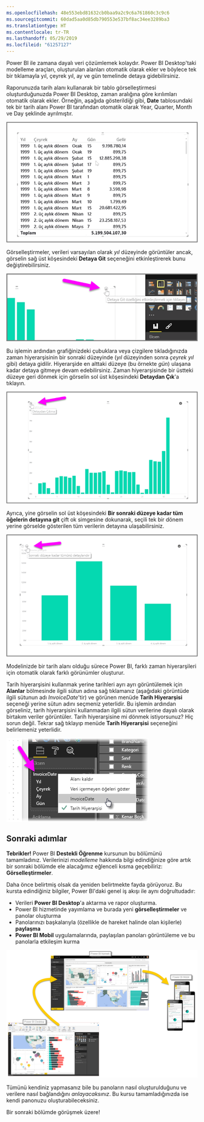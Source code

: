 ```yaml
---
ms.openlocfilehash: 48e553ebd81632cb0baa9a2c9c6a761860c3c9c6
ms.sourcegitcommit: 60dad5aa0d85db790553e537bf8ac34ee3289ba3
ms.translationtype: HT
ms.contentlocale: tr-TR
ms.lasthandoff: 05/29/2019
ms.locfileid: "61257127"
---
```

Power BI ile zamana dayalı veri çözümlemek kolaydır. Power BI Desktop'taki modelleme araçları, oluşturulan alanları otomatik olarak ekler ve böylece tek bir tıklamayla yıl, çeyrek yıl, ay ve gün temelinde detaya gidebilirsiniz.  

Raporunuzda tarih alanı kullanarak bir tablo görselleştirmesi oluşturduğunuzda Power BI Desktop, zaman aralığına göre kırılımları otomatik olarak ekler. Örneğin, aşağıda gösterildiği gibi, **Date** tablosundaki tek bir tarih alanı Power BI tarafından otomatik olarak Year, Quarter, Month ve Day şeklinde ayrılmıştır.

![](media/2-6a-explore-time-based-data/2-6a_1.png)

Görselleştirmeler, verileri varsayılan olarak *yıl* düzeyinde görüntüler ancak, görselin sağ üst köşesindeki **Detaya Git** seçeneğini etkinleştirerek bunu değiştirebilirsiniz.

![](media/2-6a-explore-time-based-data/2-6a_2.png)

Bu işlemin ardından grafiğinizdeki çubuklara veya çizgilere tıkladığınızda zaman hiyerarşisinin bir sonraki düzeyinde (*yıl* düzeyinden sonra *çeyrek yıl* gibi) detaya gidilir. Hiyerarşide en alttaki düzeye (bu örnekte *gün*) ulaşana kadar detaya gitmeye devam edebilirsiniz. Zaman hiyerarşisinde bir üstteki düzeye geri dönmek için görselin sol üst köşesindeki **Detaydan Çık**'a tıklayın.

![](media/2-6a-explore-time-based-data/2-6a_3.png)

Ayrıca, yine görselin sol üst köşesindeki **Bir sonraki düzeye kadar tüm öğelerin detayına git** çift ok simgesine dokunarak, seçili tek bir dönem yerine görselde gösterilen tüm verilerin detayına ulaşabilirsiniz.

![](media/2-6a-explore-time-based-data/2-6a_4.png)

Modelinizde bir tarih alanı olduğu sürece Power BI, farklı zaman hiyerarşileri için otomatik olarak farklı görünümler oluşturur.

Tarih hiyerarşisini kullanmak yerine tarihleri ayrı ayrı görüntülemek için **Alanlar** bölmesinde ilgili sütun adına sağ tıklamanız (aşağıdaki görüntüde ilgili sütunun adı *InvoiceDate*'tir) ve görünen menüde **Tarih Hiyerarşisi** seçeneği yerine sütun adını seçmeniz yeterlidir. Bu işlemin ardından görseliniz, tarih hiyerarşisini kullanmadan ilgili sütun verilerine dayalı olarak birtakım veriler görüntüler. Tarih hiyerarşisine mi dönmek istiyorsunuz? Hiç sorun değil. Tekrar sağ tıklayıp menüde **Tarih Hiyerarşisi** seçeneğini belirlemeniz yeterlidir.

![](media/2-6a-explore-time-based-data/2-6a_5.png)

## <a name="next-steps"></a>Sonraki adımlar
**Tebrikler!** Power BI **Destekli Öğrenme** kursunun bu bölümünü tamamladınız. Verilerinizi *modelleme* hakkında bilgi edindiğinize göre artık bir sonraki bölümde ele alacağımız eğlenceli kısma geçebiliriz: **Görselleştirmeler**.

Daha önce belirtmiş olsak da yeniden belirtmekte fayda görüyoruz. Bu kursta edindiğiniz bilgiler, Power BI'daki genel iş akışı ile aynı doğrultudadır:

* Verileri **Power BI Desktop**'a aktarma ve rapor oluşturma.
* Power BI hizmetinde yayımlama ve burada yeni **görselleştirmeler** ve panolar oluşturma
* Panolarınızı başkalarıyla (özellikle de hareket halinde olan kişilerle) **paylaşma**
* **Power BI Mobil** uygulamalarında, paylaşılan panoları görüntüleme ve bu panolarla etkileşim kurma

![](media/2-6a-explore-time-based-data/c0a1_1.png)

Tümünü kendiniz yapmasanız bile bu panoların nasıl oluşturulduğunu ve verilere nasıl bağlandığını *anlayacaksınız*. Bu kursu tamamladığınızda ise kendi panonuzu oluşturabileceksiniz.

Bir sonraki bölümde görüşmek üzere!

